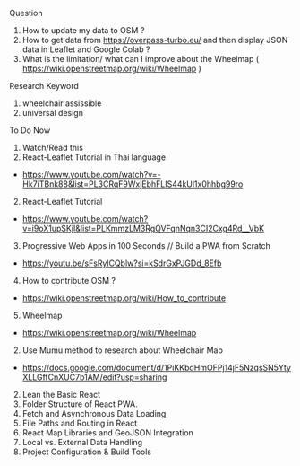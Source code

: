 Question 
1. How to update my data to OSM ?
2. How to get data from https://overpass-turbo.eu/ and then display 
    JSON data in Leaflet and Google Colab ?
3. What is the limitation/ what can I improve about the Wheelmap ( https://wiki.openstreetmap.org/wiki/Wheelmap )

Research Keyword
1. wheelchair assissible 
2. universal design

To Do Now
1. Watch/Read this 
 1. React-Leaflet Tutorial in Thai language
 * https://www.youtube.com/watch?v=-Hk7iTBnk88&list=PL3CRqF9WxjEbhFLIS44kUl1x0hhbg99ro
 2. React-Leaflet Tutorial
 * https://www.youtube.com/watch?v=i9oX1upSKjI&list=PLKmmzLM3RgQVFqnNqn3CI2Cxg4Rd__VbK
 3. Progressive Web Apps in 100 Seconds // Build a PWA from Scratch
 * https://youtu.be/sFsRylCQblw?si=kSdrGxPJGDd_8Efb
 4. How to contribute OSM ?
 * https://wiki.openstreetmap.org/wiki/How_to_contribute
 5. Wheelmap
 * https://wiki.openstreetmap.org/wiki/Wheelmap
2. Use Mumu method to research about Wheelchair Map 
 * https://docs.google.com/document/d/1PiKKbdHmOFPj14jF5NzqsSN5YtyXLLGffCnXUC7b1AM/edit?usp=sharing
2. Lean the Basic React 
 1. Folder Structure of React PWA.
 2. Fetch and Asynchronous Data Loading
 3. File Paths and Routing in React
 4. React Map Libraries and GeoJSON Integration
 5. Local vs. External Data Handling
 6. Project Configuration & Build Tools
